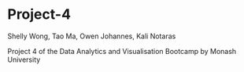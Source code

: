 # Project-4
Shelly Wong, Tao Ma, Owen Johannes, Kali Notaras

Project 4 of the Data Analytics and Visualisation Bootcamp by Monash University
